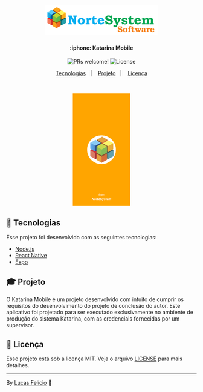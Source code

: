 <h1 align="center">
    <img alt="DevRadar" title="#nortesystem" src=".github/logonortesystem.png" width="300px" />
</h1>

<h4 align="center">
  :iphone: Katarina Mobile
</h4>

<p align="center">
 <img src="https://img.shields.io/static/v1?label=PRs&message=welcome&color=7159c1&labelColor=000000" alt="PRs welcome!" />

  <img alt="License" src="https://img.shields.io/static/v1?label=license&message=MIT&color=7159c1&labelColor=000000">
</p>

<p align="center">
  <a href="#rocket-tecnologias">Tecnologias</a>&nbsp;&nbsp;&nbsp;|&nbsp;&nbsp;&nbsp;
  <a href="#-projeto">Projeto</a>&nbsp;&nbsp;&nbsp;|&nbsp;&nbsp;&nbsp;
  <a href="#memo-licença">Licença</a>
</p>

<br>

<p align="center">
  <img alt="Katarina Mobile" src=".github/splash.png" width="30%">
</p>

## :crystal_ball: Tecnologias

Esse projeto foi desenvolvido com as seguintes tecnologias:

- [Node.js](https://nodejs.org/en/)
- [React Native](https://facebook.github.io/react-native/)
- [Expo](https://expo.io/)

## :mortar_board: Projeto

O Katarina Mobile é um projeto desenvolvido com intuito de cumprir os requisitos do desenvolvimento 
do projeto de conclusão do autor. Este aplicativo foi projetado para ser executado exclusivamente no
ambiente de produção do sistema Katarina, com as credenciais fornecidas por um supervisor. 

## :scroll: Licença

Esse projeto está sob a licença MIT. Veja o arquivo [LICENSE](LICENSE.md) para mais detalhes.

---

By [Lucas Felício](https://github.com/lucasfelicio) :cactus:
